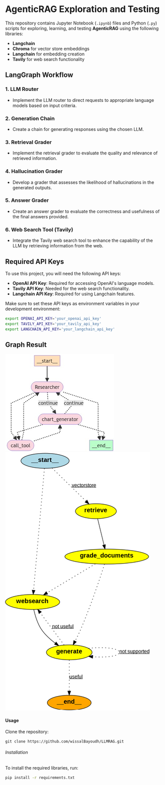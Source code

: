 # AgenticRAG Exploration and Testing

This repository contains Jupyter Notebook (`.ipynb`) files and Python (`.py`) scripts for exploring, learning, and testing **AgenticRAG** using the following libraries:

- **Langchain**
- **Chroma** for vector store embeddings
- **Langchain** for embedding creation
- **Tavily** for web search functionality

## LangGraph Workflow

### 1. LLM Router
- Implement the LLM router to direct requests to appropriate language models based on input criteria.

### 2. Generation Chain
- Create a chain for generating responses using the chosen LLM.

### 3. Retrieval Grader
- Implement the retrieval grader to evaluate the quality and relevance of retrieved information.

### 4. Hallucination Grader
- Develop a grader that assesses the likelihood of hallucinations in the generated outputs.

### 5. Answer Grader
- Create an answer grader to evaluate the correctness and usefulness of the final answers provided.

### 6. Web Search Tool (Tavily)
- Integrate the Tavily web search tool to enhance the capability of the LLM by retrieving information from the web.


## Required API Keys

To use this project, you will need the following API keys:

- **OpenAI API Key**: Required for accessing OpenAI's language models.
- **Tavily API Key**: Needed for the web search functionality.
- **Langchain API Key**: Required for using Langchain features.

Make sure to set these API keys as environment variables in your development environment:

```bash
export OPENAI_API_KEY='your_openai_api_key'
export TAVILY_API_KEY='your_tavily_api_key'
export LANGCHAIN_API_KEY='your_langchain_api_key'
```
## Graph Result
![Graph Result](2.png)
![Graph Result](1.png)
#### Usage
Clone the repository:
```
git clone https://github.com/wissalBayoudh/LLMRAG.git
```
###### Installation

To install the required libraries, run:

```bash
pip install -r requirements.txt
```

